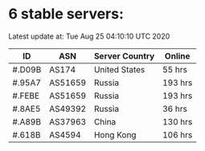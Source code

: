 # 6 stable servers:

Latest update at: Tue Aug 25 04:10:10 UTC 2020

| ID | ASN | Server Country | Online |
| -- | --- | -------------- | ------ |
| #.D09B | AS174 | United States | 55 hrs |
| #.95A7 | AS51659 | Russia | 193 hrs |
| #.FEBE | AS51659 | Russia | 193 hrs |
| #.8AE5 | AS49392 | Russia | 36 hrs |
| #.A89B | AS37963 | China | 130 hrs |
| #.618B | AS4594 | Hong Kong | 106 hrs |

